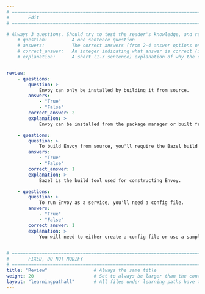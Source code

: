 ```yaml
---
# ================================================================================
#       Edit
# ================================================================================

# Always 3 questions. Should try to test the reader's knowledge, and reinforce the key points you want them to remember.
    # question:         A one sentence question
    # answers:          The correct answers (from 2-4 answer options only). Should be surrounded by quotes.
    # correct_answer:   An integer indicating what answer is correct (index starts from 0)
    # explanation:      A short (1-3 sentence) explanation of why the correct answer is correct. Can add additional context if desired


review:
    - questions:
        question: >
            Envoy can only be installed by building it from source.
        answers:
            - "True"
            - "False"
        correct_answer: 2                     
        explanation: >        
            Envoy can be installed from the package manager or built from source.

    - questions:
        question: >
            To build Envoy from source, you'll require the Bazel build tool.
        answers:
            - "True"
            - "False"
        correct_answer: 1                     
        explanation: >        
            Bazel is the build tool used for constructing Envoy.

    - questions:
        question: >
            To run Envoy as a service, you'll need a config file.
        answers:
            - "True"
            - "False"
        correct_answer: 1
        explanation: >
            You will need to either create a config file or use a sample config to run Envoy as a service.
                    

# ================================================================================
#       FIXED, DO NOT MODIFY
# ================================================================================
title: "Review"                 # Always the same title
weight: 20                      # Set to always be larger than the content in this path
layout: "learningpathall"       # All files under learning paths have this same wrapper
---
```


